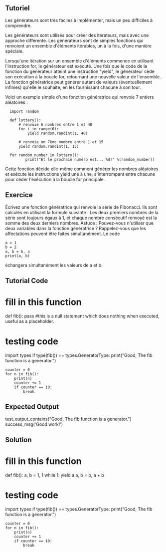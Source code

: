 Tutoriel
--------

Les générateurs sont très faciles à implémenter, mais un peu difficiles à comprendre.

Les générateurs sont utilisés pour créer des itérateurs, mais avec une approche différente. Les générateurs sont de simples fonctions qui renvoient un ensemble d'éléments itérables, un à la fois, d'une manière spéciale.

Lorsqu'une itération sur un ensemble d'éléments commence en utilisant l'instruction for, le générateur est exécuté. Une fois que le code de la fonction du générateur atteint une instruction "yield", le générateur cède son exécution à la boucle for, retournant une nouvelle valeur de l'ensemble. La fonction génératrice peut générer autant de valeurs (éventuellement infinies) qu'elle le souhaite, en les fournissant chacune à son tour.

Voici un exemple simple d'une fonction génératrice qui renvoie 7 entiers aléatoires :

      import random
      
      def lottery():
          # renvoie 6 nombres entre 1 et 40
          for i in range(6):
              yield random.randint(1, 40)
      
          # renvoie un 7ème nombre entre 1 et 15
          yield random.randint(1, 15)
      
      for random_number in lottery():
             print("Et le prochain numéro est... %d!" %(random_number))

Cette fonction décide elle-même comment générer les nombres aléatoires et exécute les instructions yield une à une, s'interrompant entre chacune pour céder l'exécution à la boucle for principale.

Exercice
--------

Écrivez une fonction génératrice qui renvoie la série de Fibonacci. Ils sont calculés en utilisant la formule suivante : Les deux premiers nombres de la série sont toujours égaux à 1, et chaque nombre consécutif renvoyé est la somme des deux derniers nombres. 
Astuce : Pouvez-vous n'utiliser que deux variables dans la fonction génératrice ? Rappelez-vous que les affectations peuvent être faites simultanément. Le code

    a = 1
    b = 2
    a, b = b, a
    print(a, b)

échangera simultanément les valeurs de a et b.

Tutorial Code
-------------

# fill in this function
def fib():
    pass #this is a null statement which does nothing when executed, useful as a placeholder.

# testing code
import types
if type(fib()) == types.GeneratorType:
    print("Good, The fib function is a generator.")

    counter = 0
    for n in fib():
        print(n)
        counter += 1
        if counter == 10:
            break



Expected Output
---------------

test_output_contains("Good, The fib function is a generator.")
success_msg('Good work!')

Solution
--------

# fill in this function
def fib():
    a, b = 1, 1
    while 1:
        yield a
        a, b = b, a + b

# testing code
import types
if type(fib()) == types.GeneratorType:
    print("Good, The fib function is a generator.")

    counter = 0
    for n in fib():
        print(n)
        counter += 1
        if counter == 10:
            break